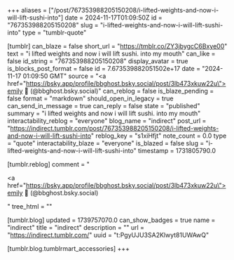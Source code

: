 +++
aliases = ["/post/767353988205150208/i-lifted-weights-and-now-i-will-lift-sushi-into"]
date = 2024-11-17T01:09:50Z
id = "767353988205150208"
slug = "i-lifted-weights-and-now-i-will-lift-sushi-into"
type = "tumblr-quote"

[tumblr]
can_blaze = false
short_url = "https://tmblr.co/ZY3jbygcC6Bxye00"
text = "i lifted weights and now i will lift sushi. into my mouth"
can_like = false
id_string = "767353988205150208"
display_avatar = true
is_blocks_post_format = false
id = 7.673539882051502e+17
date = "2024-11-17 01:09:50 GMT"
source = "<a href=\"https://bsky.app/profile/bbghost.bsky.social/post/3lb473xkuw22u\">emily 🩷 (@bbghost.bsky.social)</a>"
can_reblog = false
is_blaze_pending = false
format = "markdown"
should_open_in_legacy = true
can_send_in_message = true
can_reply = false
state = "published"
summary = "i lifted weights and now i will lift sushi. into my mouth"
interactability_reblog = "everyone"
blog_name = "indirect"
post_url = "https://indirect.tumblr.com/post/767353988205150208/i-lifted-weights-and-now-i-will-lift-sushi-into"
reblog_key = "s1xiHfjt"
note_count = 0.0
type = "quote"
interactability_blaze = "everyone"
is_blazed = false
slug = "i-lifted-weights-and-now-i-will-lift-sushi-into"
timestamp = 1731805790.0

[tumblr.reblog]
comment = "<p><a href=\"https://bsky.app/profile/bbghost.bsky.social/post/3lb473xkuw22u\">emily 🩷 (@bbghost.bsky.social)</a></p>"
tree_html = ""

[tumblr.blog]
updated = 1739757070.0
can_show_badges = true
name = "indirect"
title = "indirect"
description = ""
url = "https://indirect.tumblr.com/"
uuid = "t:PgyUJU3SA2Klwyt81UWAwQ"

[tumblr.blog.tumblrmart_accessories]
+++
